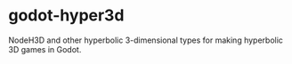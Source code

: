 # godot-hyper3d
NodeH3D and other hyperbolic 3-dimensional types for making hyperbolic 3D games in Godot. 
